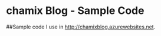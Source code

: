 chamix Blog - Sample Code
=====================

##Sample code I use in http://chamixblog.azurewebsites.net.

